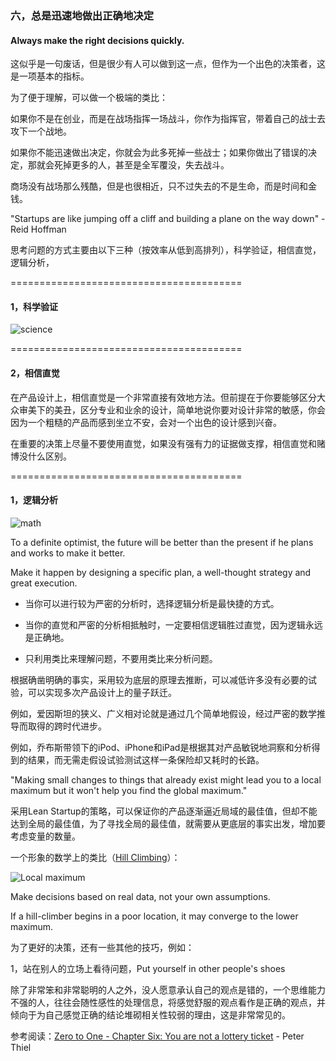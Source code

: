 ### 六，总是迅速地做出正确地决定

#### Always make the right decisions quickly.

这似乎是一句废话，但是很少有人可以做到这一点，但作为一个出色的决策者，这是一项基本的指标。

为了便于理解，可以做一个极端的类比：

如果你不是在创业，而是在战场指挥一场战斗，你作为指挥官，带着自己的战士去攻下一个战地。

如果你不能迅速做出决定，你就会为此多死掉一些战士；如果你做出了错误的决定，那就会死掉更多的人，甚至是全军覆没，失去战斗。

商场没有战场那么残酷，但是也很相近，只不过失去的不是生命，而是时间和金钱。

"Startups are like jumping off a cliff and building a plane on the way down" - Reid Hoffman

思考问题的方式主要由以下三种（按效率从低到高排列），科学验证，相信直觉，逻辑分析，

========================================


#### 1，科学验证

![science](http://i.imgur.com/lIaCB4N.png?1 "Science")

========================================

#### 2，相信直觉

在产品设计上，相信直觉是一个非常直接有效地方法。但前提在于你要能够区分大众审美下的美丑，区分专业和业余的设计，简单地说你要对设计非常的敏感，你会因为一个粗糙的产品而感到坐立不安，会对一个出色的设计感到兴奋。

在重要的决策上尽量不要使用直觉，如果没有强有力的证据做支撑，相信直觉和赌博没什么区别。

========================================

#### 1，逻辑分析

![math](http://i.imgur.com/6cPvRNM.png?1 "Math")

To a definite optimist, the future will be better than the present if he plans and works to make it better.

Make it happen by designing a specific plan, a well-thought strategy and great execution.

- 当你可以进行较为严密的分析时，选择逻辑分析是最快捷的方式。

- 当你的直觉和严密的分析相抵触时，一定要相信逻辑胜过直觉，因为逻辑永远是正确地。

- 只利用类比来理解问题，不要用类比来分析问题。

根据确凿明确的事实，采用较为底层的原理去推断，可以减低许多没有必要的试验，可以实现多次产品设计上的量子跃迁。

例如，爱因斯坦的狭义、广义相对论就是通过几个简单地假设，经过严密的数学推导而取得的跨时代进步。

例如，乔布斯带领下的iPod、iPhone和iPad是根据其对产品敏锐地洞察和分析得到的结果，而无需走假设试验测试这样一条保险却又耗时的长路。

"Making small changes to things that already exist might lead you to a local maximum but it won't help you find the global maximum."

采用Lean Startup的策略，可以保证你的产品逐渐逼近局域的最佳值，但却不能达到全局的最佳值，为了寻找全局的最佳值，就需要从更底层的事实出发，增加要考虑变量的数量。

一个形象的数学上的类比（[Hill Climbing](https://en.wikipedia.org/wiki/Hill_climbing)）：

![Local maximum](https://upload.wikimedia.org/wikipedia/commons/7/7e/Local_maximum.png)

Make decisions based on real data, not your own assumptions.


If a hill-climber begins in a poor location, it may converge to the lower maximum.

为了更好的决策，还有一些其他的技巧，例如：

1，站在别人的立场上看待问题，Put yourself in other people's shoes

除了非常笨和非常聪明的人之外，没人愿意承认自己的观点是错的，一个思维能力不强的人，往往会随性感性的处理信息，将感觉舒服的观点看作是正确的观点，并倾向于为自己感觉正确的结论堆砌相关性较弱的理由，这是非常常见的。


参考阅读：[Zero to One - Chapter Six: You are not a lottery ticket](http://www.amazon.com/Zero-One-Notes-Startups-Future-ebook/dp/B00J6YBOFQ) -  Peter Thiel
